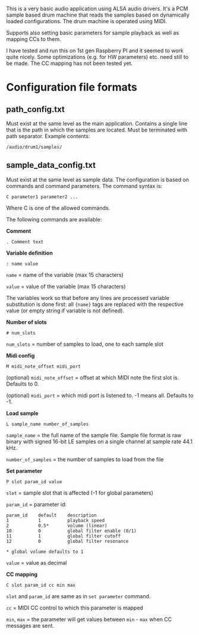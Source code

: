 This is a very basic audio application using ALSA audio drivers.
It's a PCM sample based drum machine that reads the samples based on
dynamically loaded configurations. The drum machine is operated using MIDI.

Supports also setting basic parameters for sample playback as well as
mapping CCs to them.

I have tested and run this on 1st gen Raspberry PI and it seemed to work quite nicely.
Some optimizations (e.g. for HW parameters) etc. need still to be made. The CC mapping
has not been tested yet.

# Configuration file formats

## path_config.txt

Must exist at the same level as the main application. Contains a single line that
is the path in which the samples are located. Must be terminated with path separator.
Example contents:
```
/audio/drum1/samples/
```

## sample_data_config.txt

Must exist at the same level as sample data.
The configuration is based on commands and command parameters.
The command syntax is:
```
C parameter1 parameter2 ...
```
Where C is one of the allowed commands.

The following commands are available:

**Comment**
```
. Comment text
```

**Variable definition**
```
: name value
```

`name` = name of the variable (max 15 characters)

`value` = value of the variable (max 15 characters)

The variables work so that before any lines are processed variable substitution is
done first: all `{name}` tags are replaced with the respective value (or empty string
if variable is not defined).

**Number of slots**
```
# num_slots
```

`num_slots` = number of samples to load, one to each sample slot

**Midi config**
```
M midi_note_offset midi_port
```

(optional) `midi_note_offset` = offset at which MIDI note the first slot is. Defaults to 0.

(optional) `midi_port` = which midi port is listened to. -1 means all. Defaults to -1.

**Load sample**

```
L sample_name number_of_samples
```

`sample_name` = the full name of the sample file. Sample file format is raw binary
                with signed 16-bit LE samples on a single channel at sample rate 44.1 kHz.

`number_of_samples` = the number of samples to load from the file


**Set parameter**
```
P slot param_id value
```

`slot` = sample slot that is affected (-1 for global parameters)

`param_id` = parameter id:
```
param_id    default    description
1           1          playback speed
2           0.5*       volume (linear)
10          0          global filter enable (0/1)
11          1          global filter cutoff
12          0          global filter resonance

* global volume defaults to 1
```

`value` = value as decimal

**CC mapping**
```
C slot param_id cc min max
```

`slot` and `param_id` are same as in `set parameter` command.

`cc` = MIDI CC control to which this parameter is mapped

`min`, `max` = the parameter will get values between `min` - `max` when CC messages are sent.

